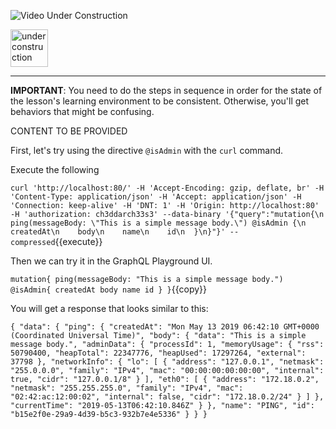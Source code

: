 ![Video Under Construction](https://raw.githubusercontent.com/reselbob/katacoda-scenarios/master/understanding-graphql-using-imbob/images/video-under-construction.jpg)
 
 <img src="http://www.gosc.org/_Media/under-construction-yellow-d_med.png" width="60" alt="under construction" />

------

**IMPORTANT**: You need to do the steps in sequence in order for the state of the lesson's learning environment to be
consistent. Otherwise, you'll get behaviors that might be confusing.

CONTENT TO BE PROVIDED


First, let's try using the directive `@isAdmin` with the `curl` command.

Execute the following

`curl 'http://localhost:80/' -H 'Accept-Encoding: gzip, deflate, br' -H 'Content-Type: application/json' -H 'Accept: application/json' -H 'Connection: keep-alive' -H 'DNT: 1' -H 'Origin: http://localhost:80' -H 'authorization: ch3ddarch33s3' --data-binary '{"query":"mutation{\n  ping(messageBody: \"This is a simple message body.\") @isAdmin {\n    createdAt\n    body\n    name\n    id\n  }\n}"}' --compressed`{{execute}}

Then we can try it in the GraphQL Playground UI.

`
mutation{
  ping(messageBody: "This is a simple message body.") @isAdmin{
    createdAt
    body
    name
    id
  }
}
`{{copy}}

You will get a response that looks similar to this:

`
{
  "data": {
    "ping": {
      "createdAt": "Mon May 13 2019 06:42:10 GMT+0000 (Coordinated Universal Time)",
      "body": {
        "data": "This is a simple message body.",
        "adminData": {
          "processId": 1,
          "memoryUsage": {
            "rss": 50790400,
            "heapTotal": 22347776,
            "heapUsed": 17297264,
            "external": 37798
          },
          "networkInfo": {
            "lo": [
              {
                "address": "127.0.0.1",
                "netmask": "255.0.0.0",
                "family": "IPv4",
                "mac": "00:00:00:00:00:00",
                "internal": true,
                "cidr": "127.0.0.1/8"
              }
            ],
            "eth0": [
              {
                "address": "172.18.0.2",
                "netmask": "255.255.255.0",
                "family": "IPv4",
                "mac": "02:42:ac:12:00:02",
                "internal": false,
                "cidr": "172.18.0.2/24"
              }
            ]
          },
          "currentTime": "2019-05-13T06:42:10.846Z"
        }
      },
      "name": "PING",
      "id": "b15e2f0e-29a9-4d39-b5c3-932b7e4e5336"
    }
  }
}           
`